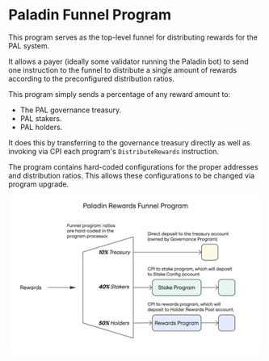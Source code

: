 # Paladin Funnel Program

This program serves as the top-level funnel for distributing rewards for the
PAL system.

It allows a payer (ideally some validator running the Paladin bot) to send one
instruction to the funnel to distribute a single amount of rewards according to
the preconfigured distribution ratios.

This program simply sends a percentage of any reward amount to:

- The PAL governance treasury.
- PAL stakers.
- PAL holders.

It does this by transferring to the governance treasury directly as well as
invoking via CPI each program's `DistributeRewards` instruction.

The program contains hard-coded configurations for the proper addresses and
distribution ratios. This allows these configurations to be changed via program
upgrade.

![](doc/paladin_funnel_program_diagram.jpg)